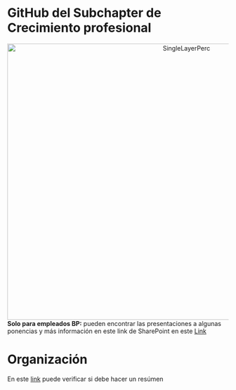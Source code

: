 # GitHub del Subchapter de Crecimiento profesional
<p align="center">
<img 
     src="https://user-images.githubusercontent.com/93781339/149557315-907fbc42-8bcf-49d2-a73e-66ab9f1960a0.jpg"
     alt="SingleLayerPerc"
     style="float: left; margin-right: 5px;" 
     width = "800"
     height = "629"
     align = "center"/>
</p>


**Solo para empleados BP:** pueden encontrar las presentaciones a algunas ponencias y más información en este link de SharePoint en este [Link](https://github.com/cprof-bp2021/codigo-publico/blob/main/1D-CNN-CustomerChurn.md) 

# Organización

En este [link](https://teams.microsoft.com/l/file/BB869B0E-7423-4580-9410-52C8D0A6AECF?tenantId=f5b0d682-1497-4db0-9019-660035554e72&fileType=xlsx&objectUrl=https%3A%2F%2Fpichincha.sharepoint.com%2Fsites%2FChapterAdvancedAnalytics%2FDocumentos%20compartidos%2FFrente%20de%20Crecimiento%20Profesional%2FNewsLetter%2FOrganizaci%C3%B3nTrabajo.xlsx&baseUrl=https%3A%2F%2Fpichincha.sharepoint.com%2Fsites%2FChapterAdvancedAnalytics&serviceName=teams&threadId=19:d119787d716b43aeb0e94e1eb5a0487e@thread.tacv2&groupId=05209f07-53c5-490d-99e9-5ed5855fcd08) puede verificar si debe hacer un resúmen
